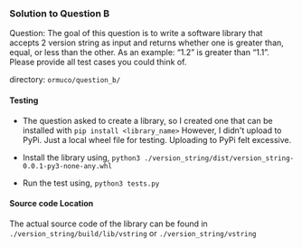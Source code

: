 
### Solution to Question B ###

Question: The goal of this question is to write a software library that accepts 2 version string as input and
          returns whether one is greater than, equal, or less than the other. As an example: “1.2” is greater 
          than “1.1”. Please provide all test cases you could think of.


directory: `ormuco/question_b/`

#### Testing ####
- The question asked to create a library, so I created one that can be installed with `pip install <library_name>`
  However, I didn't upload to PyPi. Just a local wheel file for testing. Uploading to PyPi felt excessive.

- Install the library using, `python3 ./version_string/dist/version_string-0.0.1-py3-none-any.whl`
- Run the test using, `python3 tests.py`

#### Source code Location ####
The actual source code of the library can be found in `./version_string/build/lib/vstring` or `./version_string/vstring`
